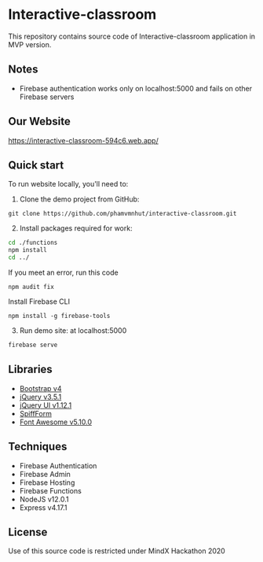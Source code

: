 # Interactive-classroom

This repository contains source code of Interactive-classroom application in MVP version.

## Notes
- Firebase authentication works only on localhost:5000 and fails on other Firebase servers


## Our Website

https://interactive-classroom-594c6.web.app/

## Quick start

To run website locally, you'll need to:

1. Clone the demo project from GitHub:

```
git clone https://github.com/phamvmnhut/interactive-classroom.git
```

2. Install packages required for work:

```bash
cd ./functions
npm install
cd ../
```

If you meet an error, run this code

```
npm audit fix
```

Install Firebase CLI

```
npm install -g firebase-tools
```

3. Run demo site: at localhost:5000

```bash
firebase serve
```

## Libraries

-   [Bootstrap v4](https://getbootstrap.com/docs/4.0/getting-started/introduction/)
-   [jQuery v3.5.1](https://jquery.com/)
-   [jQuery UI v1.12.1](https://jqueryui.com/)
-   [SpiffForm](https://github.com/knipknap/SpiffForm)
-   [Font Awesome v5.10.0](https://fontawesome.com/)

## Techniques

-   Firebase Authentication
-   Firebase Admin
-   Firebase Hosting
-   Firebase Functions
-   NodeJS v12.0.1
-   Express v4.17.1

## License

Use of this source code is restricted under MindX Hackathon 2020
